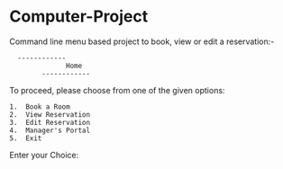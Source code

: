 # Computer-Project
Command line menu based project to book, view or edit a reservation:- 

      ------------
				  Home
			------------

To proceed, please choose from one of the given options:

	1.	Book a Room
	2.	View Reservation
	3.	Edit Reservation
	4.	Manager's Portal
	5.	Exit

Enter your Choice:

